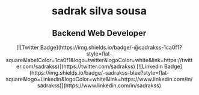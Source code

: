 # <center> sadrak silva sousa </center>

## <center>Backend Web Developer</center>

<center> [![Twitter Badge](https://img.shields.io/badge/-@sadrakss-1ca0f1?style=flat-square&labelColor=1ca0f1&logo=twitter&logoColor=white&link=https://twitter.com/sadrakss)](https://twitter.com/sadrakss)
[![Linkedin Badge](https://img.shields.io/badge/-sadrakss-blue?style=flat-square&logo=Linkedin&logoColor=white&link=https://www.linkedin.com/in/sadrakss)](https://www.linkedin.com/in/sadrakss)
</center>